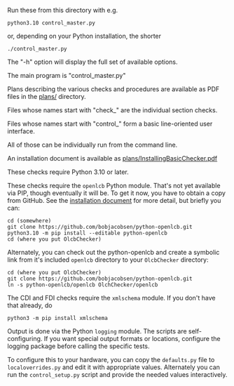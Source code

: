 Run these from this directory with e.g.
```
python3.10 control_master.py
```
or, depending on your Python installation, the shorter
```
./control_master.py
```

The "-h" option will display the full set of available options.

The main program is "control_master.py"

Plans describing the various checks and procedures are available as PDF files in the [plans/](plans/) directory.

Files whose names start with "check_" are the individual section checks.

Files whose names start with "control_" form a basic line-oriented user interface.

All of those can be individually run from the command line.

An installation document is available as [plans/InstallingBasicChecker.pdf](plans/InstallingBasicChecker.pdf)

These checks require Python 3.10 or later.

These checks require the `openlcb` Python module. That's not yet available via PIP, though eventually it will be.  To get it now, you have to obtain a copy from GitHub.  See the [installation document](plans/InstallingBasicChecker.pdf) for more detail, but briefly you can:

```
cd (somewhere)
git clone https://github.com/bobjacobsen/python-openlcb.git
python3.10 -m pip install --editable python-openlcb
cd (where you put OlcbChecker)
```

Alternately, you can check out the python-openlcb and create a symbolic link from it's included `openlcb` directory to your `OlcbChecker` directory:
```
cd (where you put OlcbChecker)
git clone https://github.com/bobjacobsen/python-openlcb.git
ln -s python-openlcb/openlcb OlchChecker/openlcb
```

The CDI and FDI checks require the `xmlschema` module.  If you don't have that already, do

```
python3 -m pip install xmlschema
```

Output is done via the Python `logging` module.  The scripts are self-configuring. If you want special output formats or locations, configure the logging package before calling the specific tests.

To configure this to your hardware, you can copy the `defaults.py` file to `localoverrides.py` and edit it with appropriate values.  Alternately you can run the `control_setup.py` script and provide the needed values interactively.
